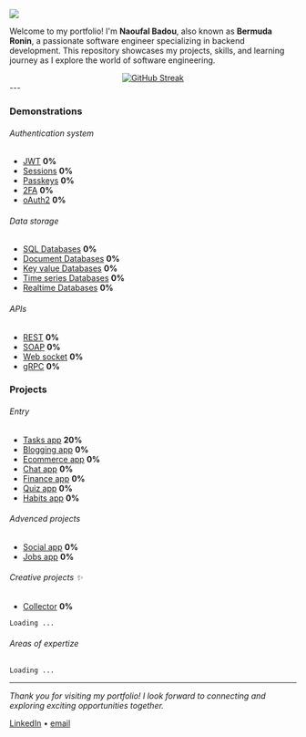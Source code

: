 ![](https://komarev.com/ghpvc/?username=bermudaronin)

Welcome to my portfolio! I'm **Naoufal Badou**, also known as **Bermuda Ronin**, a passionate software engineer specializing in backend development. This repository showcases my projects, skills, and learning journey as I explore the world of software engineering.

<div align="center">
  <a href="https://git.io/streak-stats">
    <img src="https://streak-stats.demolab.com?user=bermudaronin&theme=github-dark-blue&hide_border=true&date_format=j%20M%5B%20Y%5D" alt="GitHub Streak" />
  </a>
</div>
---

### Demonstrations

###### Authentication system

- [JWT]() **0%**
- [Sessions]() **0%**
- [Passkeys]() **0%**
- [2FA]() **0%**
- [oAuth2]() **0%**

###### Data storage

- [SQL Databases]() **0%**
- [Document Databases]() **0%**
- [Key value Databases]() **0%**
- [Time series Databases]() **0%**
- [Realtime Databases]() **0%**

###### APIs 

- [REST]() **0%**
- [SOAP]() **0%**
- [Web socket]() **0%**
- [gRPC]() **0%**

### Projects

###### Entry

- [Tasks app]() **20%**
- [Blogging app]() **0%**
- [Ecommerce app]() **0%**
- [Chat app]() **0%**
- [Finance app]() **0%**
- [Quiz app]() **0%**
- [Habits app]() **0%**

###### Advenced projects

- [Social app]() **0%**
- [Jobs app]() **0%**

###### Creative projects ✨

- [Collector]() **0%**

`Loading ...`

<!-- <details style="padding-left:16px;">
<summary >Demo 1</summary>

...
</details>

<details style="padding-left:16px;">
<summary >Demo 2</summary>

...
</details>

<details style="padding-left:16px;">
<summary >Demo 3</summary>

...
</details> -->

###### Areas of expertize

`Loading ...`

<!-- <details style="padding-left:16px;">
<summary >Programming</summary>

</details>


<details style="padding-left:16px;">
<summary >Data Modeling</summary>


</details>

<details style="padding-left:16px;">
<summary >Databases</summary>


</details>

<details style="padding-left:16px;">
<summary>Security</summary>


</details>

<details style="padding-left:16px;">
<summary >Performance</summary>

</details>

<details style="padding-left:16px;">
<summary >Documentation</summary>


</details>

<details style="padding-left:16px;">
<summary >Version control</summary>


</details> -->

---

*Thank you for visiting my portfolio! I look forward to connecting and exploring exciting opportunities together.*

[LinkedIn](https://www.linkedin.com/in/naoufalbadou) • [email](mailto:bermudaRonin@example.com)
